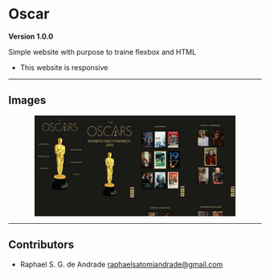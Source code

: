# Oscar

**Version 1.0.0**

Simple website with purpose to traine flexbox and HTML
- This website is responsive
---

## Images
<div style="display: flex; justify-content: center">
<img src="assets/images/home.png" width="100" height="200">
<img src="assets/images/second_page.png" width="100" height="200">
<img src="assets/images/third_page.png" width="100" height="200">
<img src="assets/images/four_page.png" width="100" height="200">
</div>


---
## Contributors

- Raphael S. G. de Andrade <raphaelsatomiandrade@gmail.com>

